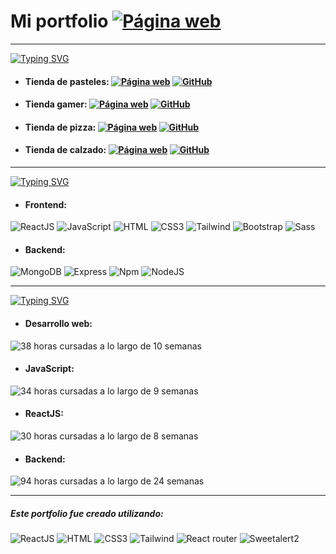 # Mi portfolio <a href="https://ndgonzalez.com"><img alt="Página web" src="https://img.shields.io/badge/P%C3%A1gina-%23f00?style=flat-square&logo=google&logoColor=%23000"></a>
------------

[![Typing SVG](https://readme-typing-svg.demolab.com?font=Fira+Code&pause=1000&color=F70066&random=false&width=435&lines=MIS+PROYECTOS)](https://git.io/typing-svg)
- #### Tienda de pasteles:  <a href="http://cakeshop.ndgonzalez.com/"><img alt="Página web" src="https://img.shields.io/badge/P%C3%A1gina-%23f00?style=flat-square&logo=google&logoColor=%23000"></a> <a href="https://github.com/nicodgon/cakeshop.git"><img alt="GitHub" src="https://img.shields.io/badge/GitHub-%23000?style=flat-square&logo=github">
</a>

- #### Tienda gamer:  <a href="https://gamershop.ndgonzalez.com"><img alt="Página web" src="https://img.shields.io/badge/P%C3%A1gina-%23f00?style=flat-square&logo=google&logoColor=%23000"></a> <a href="https://github.com/nicodgon/gamershop.git"><img alt="GitHub" src="https://img.shields.io/badge/GitHub-%23000?style=flat-square&logo=github">
</a>

- #### Tienda de pizza:  <a href="https://pizzashop.ndgonzalez.com"><img alt="Página web" src="https://img.shields.io/badge/P%C3%A1gina-%23f00?style=flat-square&logo=google&logoColor=%23000"></a> <a href="https://github.com/nicodgon/pizzashop.git"><img alt="GitHub" src="https://img.shields.io/badge/GitHub-%23000?style=flat-square&logo=github">
</a>

- #### Tienda de calzado:  <a href="https://shoestore.ndgonzalez.com"><img alt="Página web" src="https://img.shields.io/badge/P%C3%A1gina-%23f00?style=flat-square&logo=google&logoColor=%23000"></a> <a href="https://github.com/nicodgon/carrito-de-compras.git"><img alt="GitHub" src="https://img.shields.io/badge/GitHub-%23000?style=flat-square&logo=github">
</a>

------------

[![Typing SVG](https://readme-typing-svg.demolab.com?font=Fira+Code&pause=1000&color=F70066&random=false&width=435&lines=HABILIDADES)](https://git.io/typing-svg)
- #### Frontend:
<img alt="ReactJS" src="https://img.shields.io/badge/ReactJS-%230ff"> <img alt="JavaScript" src="https://img.shields.io/badge/JavaScript-%23fd3"> <img alt="HTML" src="https://img.shields.io/badge/HTML-red"> <img alt="CSS3" src="https://img.shields.io/badge/CSS-%2300f"> <img alt="Tailwind" src="https://img.shields.io/badge/Tailwind-%230ff"> <img alt="Bootstrap" src="https://img.shields.io/badge/Bootstrap-%23f0f"> <img alt="Sass" src="https://img.shields.io/badge/Sass-%23e66">

- #### Backend:
<img alt="MongoDB" src="https://img.shields.io/badge/MongoDB-%23ad3"> <img alt="Express" src="https://img.shields.io/badge/Express-%23fff"> <img alt="Npm" src="https://img.shields.io/badge/Npm-%23f00"> <img alt="NodeJS" src="https://img.shields.io/badge/NodeJS-%238d6">

------------

[![Typing SVG](https://readme-typing-svg.demolab.com?font=Fira+Code&pause=1000&color=F70066&random=false&width=435&lines=ESTUDIOS)](https://git.io/typing-svg)
- #### Desarrollo web:
<img alt="38 horas cursadas a lo largo de 10 semanas" src="https://img.shields.io/badge/38%20horas%20cursadas%20a%20lo%20largo%20de%2010%20semanas-%23000?style=for-the-badge">

- #### JavaScript:
<img alt="34 horas cursadas a lo largo de 9 semanas" src="https://img.shields.io/badge/34%20horas%20cursadas%20a%20lo%20largo%20de%209%20semanas-%23000?style=for-the-badge">

- #### ReactJS:
<img alt="30 horas cursadas a lo largo de 8 semanas" src="https://img.shields.io/badge/30%20horas%20cursadas%20a%20lo%20largo%20de%208%20semanas-%23000?style=for-the-badge">

- #### Backend:
<img alt="94 horas cursadas a lo largo de 24 semanas" src="https://img.shields.io/badge/94%20horas%20cursadas%20a%20lo%20largo%20de%2024%20semanas-%23000?style=for-the-badge">

------------

##### Este portfolio fue creado utilizando:
<img alt="ReactJS" src="https://img.shields.io/badge/ReactJS-%230ff"> <img alt="HTML" src="https://img.shields.io/badge/HTML-red"> <img alt="CSS3" src="https://img.shields.io/badge/CSS-%2300f"> <img alt="Tailwind" src="https://img.shields.io/badge/Tailwind-%230ff"> <img alt="React router" src="https://img.shields.io/badge/React%20router-%23f00"> <img alt="Sweetalert2" src="https://img.shields.io/badge/Sweetalert2-%23f0f">
